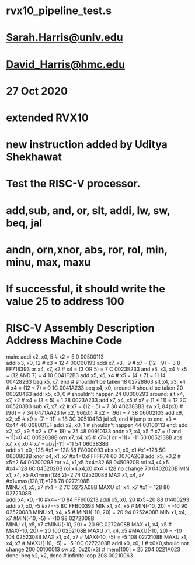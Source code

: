 # rvx10_pipeline_test.s
# Sarah.Harris@unlv.edu
# David_Harris@hmc.edu
# 27 Oct 2020
# extended RVX10 
# new instruction added by Uditya Shekhawat 
# Test the RISC-V processor.  
#  add,sub, and, or, slt, addi, lw, sw, beq, jal
# andn, orn,xnor, abs, ror, rol, min, minu, max, maxu 
# If successful, it should write the value 25 to address 100

#       RISC-V Assembly         Description               Address   Machine Code
main:   addi x2, x0, 5          # x2 = 5                  0         00500113   
        addi x3, x0, 12         # x3 = 12                 4         00C00193
        addi x7, x3, -9         # x7 = (12 - 9) = 3       8         FF718393
        or   x4, x7, x2         # x4 = (3 OR 5) = 7       C         0023E233
        and  x5, x3, x4         # x5 = (12 AND 7) = 4     10        0041F2B3
        add  x5, x5, x4         # x5 = (4 + 7) = 11       14        004282B3
        beq  x5, x7, end        # shouldn't be taken      18        02728863
        slt  x4, x3, x4         # x4 = (12 < 7) = 0       1C        0041A233
        beq  x4, x0, around     # should be taken         20        00020463
        addi x5, x0, 0          # shouldn't happen        24        00000293
around: slt  x4, x7, x2         # x4 = (3 < 5)  = 1       28        0023A233
        add  x7, x4, x5         # x7 = (1 + 11) = 12      2C        005203B3
        sub  x7, x7, x2         # x7 = (12 - 5) = 7       30        402383B3
        sw   x7, 84(x3)         # [96] = 7                34        0471AA23 
        lw   x2, 96(x0)         # x2 = [96] = 7           38        06002103 
        add  x9, x2, x5         # x9 = (7 + 11) = 18      3C        005104B3
        jal  x3, end            # jump to end, x3 = 0x44  40        008001EF
        addi x2, x0, 1          # shouldn't happen        44        00100113
end:    add  x2, x2, x9         # x2 = (7 + 18)  = 25     48        00910133
        andn x7, x4, x5         # x7 = (1 and ~11)=0      4C        0052038B
        orn  x7, x4, x5         # x7=(1 or ~11)= -11      50        0052138B
        abs  x7, x7, x0         # x7 = abs|-11| =11       54        0603838B            
        addi x1 ,x0,-128        #x1 =-128                 58        F8000093 
        abs  x1, x0, x1         #x1=128                   5C        0600808B
        xnor x4, x1, x7         #x4=0xFFFFF74             60        0070A20B
        addi x5, x0,2           # x5=2                    64        00200293
        ror  x4, x1,x5          #x4=32                    68        0450920B
        rol  x4,x4,x5           #x4=128                   6C        0452020B
        rol  x4,x4,x0           #x4 =128 no change        70        0402020B
        MIN x1, x4, x5          #x1=min(128,2)=2          74        0252008B
        MAX x1, x4, x7          #x1=max(128,11)=128       78        0272108B  
        MINU x1, x5, x7         #x1 = 2                   7C        0272A08B 
        MAXU x1, x4, x7         #x1 = 128                 80        0272308B  
        addi x4, x0, -10        #x4=-10                   84       FF600213
        addi x5, x0, 20         #x5=20                    88        01400293
        addi x7, x0, -5         #x7=-5                    8C        FFB00393
        MIN x1, x4, x5          # MIN(-10, 20) = -10      90        0252008B
        MINU x1, x4, x5         # MINU(-10, 20) = 20      94        0252A08B
        MIN x1, x4, x7          #MIN(-10, -5) = -10       98        0272008B  
        MINU x1, x5, x7         #MINU(-10, 20) = 20       9C        0272A08B
        MAX x1, x4, x5          # MAX(-10, 20) = 20      100        0252108B
        MAXU x1, x4, x5         #MAXU(-10, 20) = -10     104        0252308B
        MAX x1, x4, x7          # MAX(-10, -5) = -5      108        0272108B 
        MAXU x1, x4, x7         # MAXU(-10, -5) = -5     10C        0272308B
        addi x0, x0, 1          # x0=0,should not change 200        00100013 
        sw   x2, 0x20(x3)       # mem[100] = 25          204        0221A023 
done:   beq  x2, x2, done       # infinite loop          208        00210063
		
		

